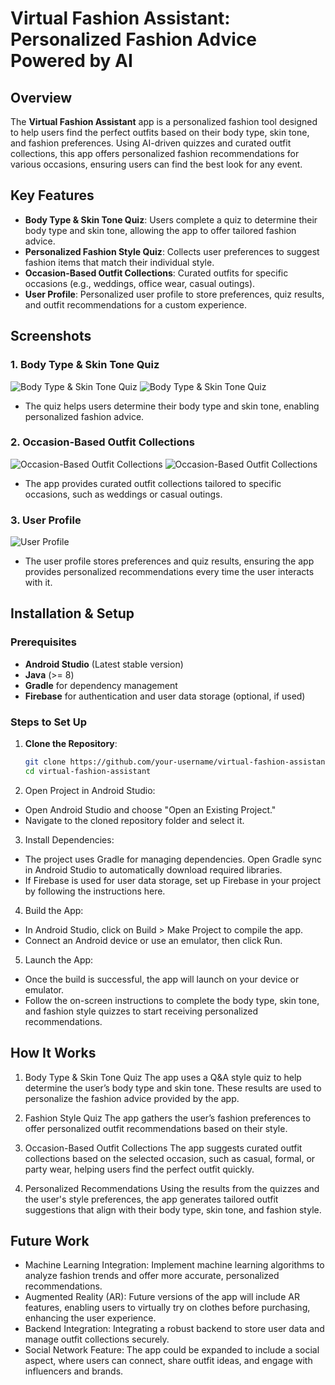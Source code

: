 # Virtual Fashion Assistant: Personalized Fashion Advice Powered by AI

## Overview
The **Virtual Fashion Assistant** app is a personalized fashion tool designed to help users find the perfect outfits based on their body type, skin tone, and fashion preferences. Using AI-driven quizzes and curated outfit collections, this app offers personalized fashion recommendations for various occasions, ensuring users can find the best look for any event.

## Key Features
- **Body Type & Skin Tone Quiz**: Users complete a quiz to determine their body type and skin tone, allowing the app to offer tailored fashion advice.
- **Personalized Fashion Style Quiz**: Collects user preferences to suggest fashion items that match their individual style.
- **Occasion-Based Outfit Collections**: Curated outfits for specific occasions (e.g., weddings, office wear, casual outings).
- **User Profile**: Personalized user profile to store preferences, quiz results, and outfit recommendations for a custom experience.

## Screenshots
### 1. Body Type & Skin Tone Quiz
![Body Type & Skin Tone Quiz](body-type-skin-tone-quiz1.png)
![Body Type & Skin Tone Quiz](body-type-skin-tone-quiz2.png)
- The quiz helps users determine their body type and skin tone, enabling personalized fashion advice.

### 2. Occasion-Based Outfit Collections
![Occasion-Based Outfit Collections](occasion-based-outfit-collections1.png)
![Occasion-Based Outfit Collections](occasion-based-outfit-collections2.png)
- The app provides curated outfit collections tailored to specific occasions, such as weddings or casual outings.

### 3. User Profile
![User Profile](user-profile.png)
- The user profile stores preferences and quiz results, ensuring the app provides personalized recommendations every time the user interacts with it.

## Installation & Setup

### Prerequisites
- **Android Studio** (Latest stable version)
- **Java** (>= 8)
- **Gradle** for dependency management
- **Firebase** for authentication and user data storage (optional, if used)

### Steps to Set Up
1. **Clone the Repository**:
   ```bash
   git clone https://github.com/your-username/virtual-fashion-assistant.git
   cd virtual-fashion-assistant
2. Open Project in Android Studio:
- Open Android Studio and choose "Open an Existing Project."
- Navigate to the cloned repository folder and select it.
  
3. Install Dependencies:
- The project uses Gradle for managing dependencies. Open Gradle sync in Android Studio to automatically download required libraries.
- If Firebase is used for user data storage, set up Firebase in your project by following the instructions here.

4. Build the App:
- In Android Studio, click on Build > Make Project to compile the app.
- Connect an Android device or use an emulator, then click Run.

5. Launch the App:
- Once the build is successful, the app will launch on your device or emulator.
- Follow the on-screen instructions to complete the body type, skin tone, and fashion style quizzes to start receiving personalized recommendations.

## How It Works
1. Body Type & Skin Tone Quiz
The app uses a Q&A style quiz to help determine the user’s body type and skin tone. These results are used to personalize the fashion advice provided by the app.

2. Fashion Style Quiz
The app gathers the user’s fashion preferences to offer personalized outfit recommendations based on their style.

3. Occasion-Based Outfit Collections
The app suggests curated outfit collections based on the selected occasion, such as casual, formal, or party wear, helping users find the perfect outfit quickly.

4. Personalized Recommendations
Using the results from the quizzes and the user's style preferences, the app generates tailored outfit suggestions that align with their body type, skin tone, and fashion style.

## Future Work
- Machine Learning Integration: Implement machine learning algorithms to analyze fashion trends and offer more accurate, personalized recommendations.
- Augmented Reality (AR): Future versions of the app will include AR features, enabling users to virtually try on clothes before purchasing, enhancing the user experience.
- Backend Integration: Integrating a robust backend to store user data and manage outfit collections securely.
- Social Network Feature: The app could be expanded to include a social aspect, where users can connect, share outfit ideas, and engage with influencers and brands.


